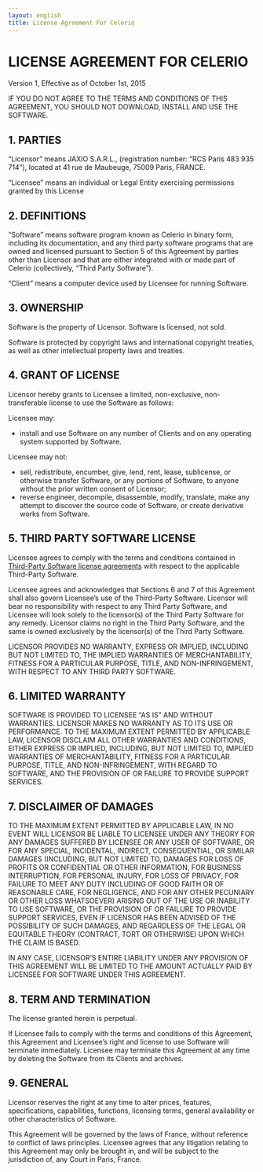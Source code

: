 ```yaml
---
layout: english
title: License Agreement For Celerio
---
```

# LICENSE AGREEMENT FOR CELERIO

Version 1, Effective as of October 1st, 2015

IF YOU DO NOT AGREE TO THE TERMS AND CONDITIONS OF THIS AGREEMENT, YOU SHOULD NOT DOWNLOAD, INSTALL AND USE THE SOFTWARE.

## 1. PARTIES

“Licensor” means JAXIO S.A.R.L., (registration number: “RCS Paris 483 935 714”), located at 41 rue de Maubeuge, 75009 Paris, FRANCE.

“Licensee” means an individual or Legal Entity exercising permissions granted by this License

## 2. DEFINITIONS

“Software” means software program known as Celerio in binary form, including its documentation, and any third party software programs that are owned and licensed pursuant to Section 5 of this Agreement by parties other than Licensor and that are either integrated with or made part of Celerio (collectively, “Third Party Software”).

“Client” means a computer device used by Licensee for running Software.

## 3. OWNERSHIP

Software is the property of Licensor. Software is licensed, not sold.

Software is protected by copyright laws and international copyright treaties, as well as other intellectual property laws and treaties.

## 4. GRANT OF LICENSE

Licensor hereby grants to Licensee a limited, non-exclusive, non-transferable license to use the Software as follows:

Licensee may:
- install and use Software on any number of Clients and on any operating system supported by Software.

Licensee may not:
- sell, redistribute, encumber, give, lend, rent, lease, sublicense, or otherwise transfer Software, or any portions of Software, to anyone without the prior written consent of Licensor;
- reverse engineer, decompile, disassemble, modify, translate, make any attempt to discover the source code of Software, or create derivative works from Software.

## 5. THIRD PARTY SOFTWARE LICENSE

Licensee agrees to comply with the terms and conditions contained in [Third-Party Software license agreements](third-party-software-used-by-celerio.html) with respect to the applicable Third-Party Software.

Licensee agrees and acknowledges that Sections 6 and 7 of this Agreement shall also govern Licensee’s use of the Third-Party Software. Licensor will bear no responsibility with respect to any Third Party Software, and Licensee will look solely to the licensor(s) of the Third Party Software for any remedy. Licensor claims no right in the Third Party Software, and the same is owned exclusively by the licensor(s) of the Third Party Software.

LICENSOR PROVIDES NO WARRANTY, EXPRESS OR IMPLIED, INCLUDING BUT NOT LIMITED TO, THE IMPLIED WARRANTIES OF MERCHANTABILITY, FITNESS FOR A PARTICULAR PURPOSE, TITLE, AND NON-INFRINGEMENT, WITH RESPECT TO ANY THIRD PARTY SOFTWARE.

## 6. LIMITED WARRANTY

SOFTWARE IS PROVIDED TO LICENSEE “AS IS” AND WITHOUT WARRANTIES. LICENSOR MAKES NO WARRANTY AS TO ITS USE OR PERFORMANCE. TO THE MAXIMUM EXTENT PERMITTED BY APPLICABLE LAW, LICENSOR DISCLAIM ALL OTHER WARRANTIES AND CONDITIONS, EITHER EXPRESS OR IMPLIED, INCLUDING, BUT NOT LIMITED TO, IMPLIED WARRANTIES OF MERCHANTABILITY, FITNESS FOR A PARTICULAR PURPOSE, TITLE, AND NON-INFRINGEMENT, WITH REGARD TO SOFTWARE, AND THE PROVISION OF OR FAILURE TO PROVIDE SUPPORT SERVICES.

## 7. DISCLAIMER OF DAMAGES

TO THE MAXIMUM EXTENT PERMITTED BY APPLICABLE LAW, IN NO EVENT WILL LICENSOR BE LIABLE TO LICENSEE UNDER ANY THEORY FOR ANY DAMAGES SUFFERED BY LICENSEE OR ANY USER OF SOFTWARE, OR FOR ANY SPECIAL, INCIDENTAL, INDIRECT, CONSEQUENTIAL, OR SIMILAR DAMAGES (INCLUDING, BUT NOT LIMITED TO, DAMAGES FOR LOSS OF PROFITS OR CONFIDENTIAL OR OTHER INFORMATION, FOR BUSINESS INTERRUPTION, FOR PERSONAL INJURY, FOR LOSS OF PRIVACY, FOR FAILURE TO MEET ANY DUTY INCLUDING OF GOOD FAITH OR OF REASONABLE CARE, FOR NEGLIGENCE, AND FOR ANY OTHER PECUNIARY OR OTHER LOSS WHATSOEVER) ARISING OUT OF THE USE OR INABILITY TO USE SOFTWARE, OR THE PROVISION OF OR FAILURE TO PROVIDE SUPPORT SERVICES, EVEN IF LICENSOR HAS BEEN ADVISED OF THE POSSIBILITY OF SUCH DAMAGES, AND REGARDLESS OF THE LEGAL OR EQUITABLE THEORY (CONTRACT, TORT OR OTHERWISE) UPON WHICH THE CLAIM IS BASED.

IN ANY CASE, LICENSOR’S ENTIRE LIABILITY UNDER ANY PROVISION OF THIS AGREEMENT WILL BE LIMITED TO THE AMOUNT ACTUALLY PAID BY LICENSEE FOR SOFTWARE UNDER THIS AGREEMENT.

## 8. TERM AND TERMINATION

The license granted herein is perpetual.

If Licensee fails to comply with the terms and conditions of this Agreement, this Agreement and Licensee’s right and license to use Software will terminate immediately. Licensee may terminate this Agreement at any time by deleting the Software from its Clients and archives.

## 9. GENERAL

Licensor reserves the right at any time to alter prices, features, specifications, capabilities, functions, licensing terms, general availability or other characteristics of Software.

This Agreement will be governed by the laws of France, without reference to conflict of laws principles. Licensee agrees that any litigation relating to this Agreement may only be brought in, and will be subject to the jurisdiction of, any Court in Paris, France.
